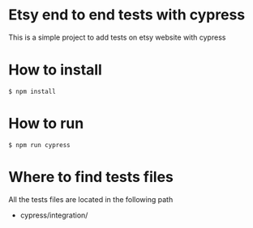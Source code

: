 # Etsy end to end tests with cypress

This is a simple project to add tests on etsy website with cypress

# How to install

```
$ npm install
```

# How to run

```
$ npm run cypress
```

# Where to find tests files

All the tests files are located in the following path

- cypress/integration/
